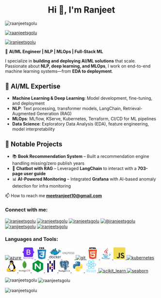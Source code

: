 <h1 align="center">Hi 👋, I'm Ranjeet </h1>
<p align="left"> <img src="https://komarev.com/ghpvc/?username=raanjeetsgolu&label=Profile%20views&color=0e75b6&style=flat" alt="raanjeetsgolu" /> </p>

<p align="left"> <a href="https://github.com/ryo-ma/github-profile-trophy"><img src="https://github-profile-trophy.vercel.app/?username=raanjeetsgolu" alt="raanjeetsgolu" /></a> </p>

<p align="left"> <a href="https://twitter.com/iranjeetsgolu" target="blank"><img src="https://img.shields.io/twitter/follow/iranjeetsgolu?logo=twitter&style=for-the-badge" alt="iranjeetsgolu" /></a> </p>

🚀 **AI/ML Engineer | NLP | MLOps | Full-Stack ML**  

I specialize in **building and deploying AI/ML solutions** that scale. Passionate about **NLP, deep learning, and MLOps**, I work on end-to-end machine learning systems—from **EDA to deployment**.  

## 🔬 AI/ML Expertise  
- **Machine Learning & Deep Learning**: Model development, fine-tuning, and deployment  
- **NLP**: Text processing, transformer models, LangChain, Retrieval-Augmented Generation (RAG)  
- **MLOps**: MLflow, KServe, Kubernetes, Terraform, CI/CD for ML pipelines  
- **Data Science**: Exploratory Data Analysis (EDA), feature engineering, model interpretability  

## 📂 Notable Projects  
- 📚 **Book Recommendation System** – Built a recommendation engine handling missing/zero publish years  
- 🤖 **Chatbot with RAG** – Leveraged **LangChain** to interact with a **703-page user guide**  
- 📊 **AI-Powered Monitoring** – Integrated **Grafana** with AI-based anomaly detection for infra monitoring
  
📫 How to reach me **meetranjeet10@gmail.com**

<h3 align="left">Connect with me:</h3>
<p align="left">
<a href="https://twitter.com/iranjeetsgolu" target="blank"><img align="center" src="https://raw.githubusercontent.com/rahuldkjain/github-profile-readme-generator/master/src/images/icons/Social/twitter.svg" alt="iranjeetsgolu" height="30" width="40" /></a>
<a href="https://linkedin.com/in/iranjeetsgolu" target="blank"><img align="center" src="https://raw.githubusercontent.com/rahuldkjain/github-profile-readme-generator/master/src/images/icons/Social/linked-in-alt.svg" alt="iranjeetsgolu" height="30" width="40" /></a>
<a href="https://instagram.com/iranjeetsgolu" target="blank"><img align="center" src="https://raw.githubusercontent.com/rahuldkjain/github-profile-readme-generator/master/src/images/icons/Social/instagram.svg" alt="iranjeetsgolu" height="30" width="40" /></a>
<a href="https://medium.com/@iranjeetsgolu" target="blank"><img align="center" src="https://raw.githubusercontent.com/rahuldkjain/github-profile-readme-generator/master/src/images/icons/Social/medium.svg" alt="@iranjeetsgolu" height="30" width="40" /></a>
<a href="https://www.leetcode.com/ranjjeetsgolu" target="blank"><img align="center" src="https://raw.githubusercontent.com/rahuldkjain/github-profile-readme-generator/master/src/images/icons/Social/leet-code.svg" alt="ranjjeetsgolu" height="30" width="40" /></a>
<a href="https://auth.geeksforgeeks.org/user/iranjeetsgolu" target="blank"><img align="center" src="https://raw.githubusercontent.com/rahuldkjain/github-profile-readme-generator/master/src/images/icons/Social/geeks-for-geeks.svg" alt="iranjeetsgolu" height="30" width="40" /></a>
</p>

<h3 align="left">Languages and Tools:</h3>
<p align="left"> <a href="https://azure.microsoft.com/en-in/" target="_blank" rel="noreferrer"> <img src="https://www.vectorlogo.zone/logos/microsoft_azure/microsoft_azure-icon.svg" alt="azure" width="40" height="40"/> </a> <a href="https://getbootstrap.com" target="_blank" rel="noreferrer"> <img src="https://raw.githubusercontent.com/devicons/devicon/master/icons/bootstrap/bootstrap-plain-wordmark.svg" alt="bootstrap" width="40" height="40"/> </a> <a href="https://www.w3schools.com/css/" target="_blank" rel="noreferrer"> <img src="https://raw.githubusercontent.com/devicons/devicon/master/icons/css3/css3-original-wordmark.svg" alt="css3" width="40" height="40"/> </a> <a href="https://www.docker.com/" target="_blank" rel="noreferrer"> <img src="https://raw.githubusercontent.com/devicons/devicon/master/icons/docker/docker-original-wordmark.svg" alt="docker" width="40" height="40"/> </a> <a href="https://expressjs.com" target="_blank" rel="noreferrer"> <img src="https://raw.githubusercontent.com/devicons/devicon/master/icons/express/express-original-wordmark.svg" alt="express" width="40" height="40"/> </a> <a href="https://git-scm.com/" target="_blank" rel="noreferrer"> <img src="https://www.vectorlogo.zone/logos/git-scm/git-scm-icon.svg" alt="git" width="40" height="40"/> </a> <a href="https://www.w3.org/html/" target="_blank" rel="noreferrer"> <img src="https://raw.githubusercontent.com/devicons/devicon/master/icons/html5/html5-original-wordmark.svg" alt="html5" width="40" height="40"/> </a> <a href="https://www.java.com" target="_blank" rel="noreferrer"> <img src="https://raw.githubusercontent.com/devicons/devicon/master/icons/java/java-original.svg" alt="java" width="40" height="40"/> </a> <a href="https://developer.mozilla.org/en-US/docs/Web/JavaScript" target="_blank" rel="noreferrer"> <img src="https://raw.githubusercontent.com/devicons/devicon/master/icons/javascript/javascript-original.svg" alt="javascript" width="40" height="40"/> </a> <a href="https://kubernetes.io" target="_blank" rel="noreferrer"> <img src="https://www.vectorlogo.zone/logos/kubernetes/kubernetes-icon.svg" alt="kubernetes" width="40" height="40"/> </a> <a href="https://www.linux.org/" target="_blank" rel="noreferrer"> <img src="https://raw.githubusercontent.com/devicons/devicon/master/icons/linux/linux-original.svg" alt="linux" width="40" height="40"/> </a> <a href="https://www.mongodb.com/" target="_blank" rel="noreferrer"> <img src="https://raw.githubusercontent.com/devicons/devicon/master/icons/mongodb/mongodb-original-wordmark.svg" alt="mongodb" width="40" height="40"/> </a> <a href="https://www.nginx.com" target="_blank" rel="noreferrer"> <img src="https://raw.githubusercontent.com/devicons/devicon/master/icons/nginx/nginx-original.svg" alt="nginx" width="40" height="40"/> </a> <a href="https://pandas.pydata.org/" target="_blank" rel="noreferrer"> <img src="https://raw.githubusercontent.com/devicons/devicon/2ae2a900d2f041da66e950e4d48052658d850630/icons/pandas/pandas-original.svg" alt="pandas" width="40" height="40"/> </a> <a href="https://www.postgresql.org" target="_blank" rel="noreferrer"> <img src="https://raw.githubusercontent.com/devicons/devicon/master/icons/postgresql/postgresql-original-wordmark.svg" alt="postgresql" width="40" height="40"/> </a> <a href="https://www.python.org" target="_blank" rel="noreferrer"> <img src="https://raw.githubusercontent.com/devicons/devicon/master/icons/python/python-original.svg" alt="python" width="40" height="40"/> </a> <a href="https://reactjs.org/" target="_blank" rel="noreferrer"> <img src="https://raw.githubusercontent.com/devicons/devicon/master/icons/react/react-original-wordmark.svg" alt="react" width="40" height="40"/> </a> <a href="https://scikit-learn.org/" target="_blank" rel="noreferrer"> <img src="https://upload.wikimedia.org/wikipedia/commons/0/05/Scikit_learn_logo_small.svg" alt="scikit_learn" width="40" height="40"/> </a> <a href="https://seaborn.pydata.org/" target="_blank" rel="noreferrer"> <img src="https://seaborn.pydata.org/_images/logo-mark-lightbg.svg" alt="seaborn" width="40" height="40"/> </a> </p>

<p><img align="left" src="https://github-readme-stats.vercel.app/api/top-langs?username=raanjeetsgolu&show_icons=true&locale=en&layout=compact" alt="raanjeetsgolu" /></p>

<p>&nbsp;<img align="center" src="https://github-readme-stats.vercel.app/api?username=raanjeetsgolu&show_icons=true&locale=en" alt="raanjeetsgolu" /></p>

<p><img align="center" src="https://github-readme-streak-stats.herokuapp.com/?user=raanjeetsgolu&" alt="raanjeetsgolu" /></p>
